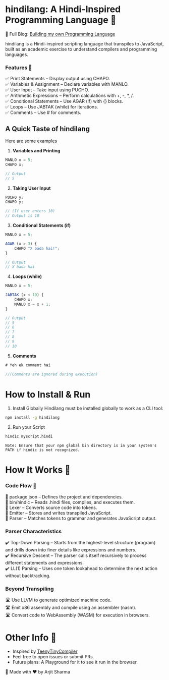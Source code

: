 # hindilang: A Hindi-Inspired Programming Language 🚀

🔗 Full Blog: [Building my own Programming Language](https://www.csprimer.in/articles/built-a-compiler)

hindilang is a Hindi-inspired scripting language that transpiles to JavaScript, built as an academic exercise to understand compilers and programming languages.

### Features 🌟 <br>
✅ Print Statements – Display output using CHAPO. <br>
✅ Variables & Assignment – Declare variables with MANLO. <br>
✅ User Input – Take input using PUCHO. <br>
✅ Arithmetic Expressions – Perform calculations with +, -, *, /. <br>
✅ Conditional Statements – Use AGAR (if) with {} blocks. <br>
✅ Loops – Use JABTAK (while) for iterations. <br>
✅ Comments – Use # for comments. <br>

## A Quick Taste of hindilang

Here are some examples

1. **Variables and Printing**
```javascript
MANLO x = 5;
CHAPO x;

// Output
// 5
```

2. **Taking User Input**

```javascript
PUCHO y;
CHAPO y;

// (If user enters 10)
// Output is 10
```

3. **Conditional Statements (if)**

```javascript
MANLO x = 5;

AGAR (x > 3) {
    CHAPO "X bada hai!";
}

// Output
// X bada hai
```

4. **Loops (while)**

```javascript
MANLO x = 5;

JABTAK (x < 10) {
    CHAPO x;
    MANLO x = x + 1;
}

// Output
// 5
// 6
// 7
// 8
// 9
// 10
```


5. **Comments**

```javascript
# Yeh ek comment hai

//(Comments are ignored during execution)
```


# How to Install & Run

1. Install Globally 
Hindilang must be installed globally to work as a CLI tool:

```bash
npm install -g hindilang
```

2. Run your Script

```bash
hindic myscript.hindi
```
`Note: Ensure that your npm global bin directory is in your system's PATH if hindic is not recognized.`

# How It Works 🔧

### Code Flow 🚀
📌 package.json – Defines the project and dependencies. <br>
📌 bin/hindic – Reads .hindi files, compiles, and executes them. <br>
📌 Lexer – Converts source code into tokens. <br>
📌 Emitter – Stores and writes transpiled JavaScript. <br>
📌 Parser – Matches tokens to grammar and generates JavaScript output. <br>

### Parser Characteristics
✔️ Top-Down Parsing – Starts from the highest-level structure (program) and drills down into finer details like expressions and numbers. <br>
✔️ Recursive Descent – The parser calls itself recursively to process different statements and expressions. <br>
✔️ LL(1) Parsing – Uses one token lookahead to determine the next action without backtracking. <br>

### Beyond Transpiling
🛣️ Use LLVM to generate optimized machine code. <br>
🛣️ Emit x86 assembly and compile using an assembler (nasm). <br>
🛣️ Convert code to WebAssembly (WASM) for execution in browsers. <br>

# Other Info 🤝
- Inspired by [TeenyTinyCompiler](https://austinhenley.com/blog/teenytinycompiler1.html)
- Feel free to open issues or submit PRs.
- Future plans: A Playground for it to see it run in the browser.


🚀 Made with ❤️ by Arjit Sharma

